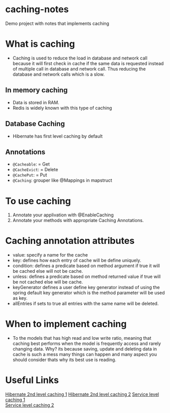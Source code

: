 # caching-notes
Demo project with notes that implements caching 

# What is caching
- Caching is used to reduce the load in database and network call because it will first check in cache if the same data is requested instead of multiple call in database and network call. Thus reducing the database and network calls which is a slow.

## In memory caching
- Data is stored in RAM.
- Redis is widely known with this type of caching

## Database Caching
- Hibernate has first level caching by default

## Annotations
- `@Cacheable`: = Get
- `@CacheEvict`: = Delete
- `@CachePut`: = Put
- `@Caching`: grouper like @Mappings in mapstruct

# To use caching
1. Annotate your applivation with @EnableCaching
2. Annotate your methods with appropriate Caching Annotations.

# Caching annotation attributes
- value: specify a name for the cache
- key: defines how each entry of cache will be define uniquely.
- condition: defines a predicate based on method argument if true it will be cached else will not be cache.
- unless: defines a predicate based on method returned value if true will be not cached else will be cache.
- keyGenerator defines a user define key generator instead of using the spring default key generator which is the method parameter will be used as key.
- allEntries if sets to true all entries with the same name will be deleted.

# When to implement caching
- To the models that has high read and low write ratio, meaning that caching best performs when the model is frequently access and rarely changing data. Why?
its because saving, update and deleting data in cache is such a mess many things can happen and many aspect you should consider thats why its best use is reading.
  
# Useful Links
[Hibernate 2nd level caching 1](https://medium.com/@shahto/scaling-spring-boot-with-hibernate-2nd-level-cache-on-redis-54d588fc8b06#:~:text=Level%202%20Cache%3A%20is%20a,is%20therefore%20disabled%20by%20default.)
[Hibernate 2nd level caching 2](https://medium.com/@dennisholee/hibernate-level-2-cache-3dc284bdd416)
[Service level caching 1](https://medium.com/vedity/spring-boot-caching-mechanism-8ef901147e60)  
[Service level caching 2](https://medium.com/javajams/how-to-supercharge-your-spring-boot-app-with-3-proven-optimization-techniques-95e00aaf22e2)  
